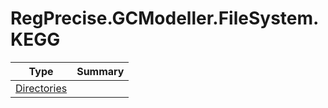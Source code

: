 ﻿
# RegPrecise.GCModeller.FileSystem.KEGG

|Type|Summary|
|----|-------|
|[Directories](./Directories.md)||

